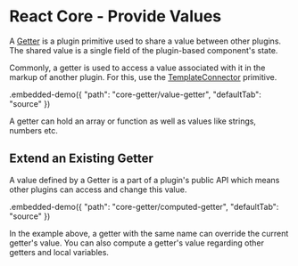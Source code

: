 # React Core - Provide Values

A [Getter](../reference/getter.md) is a plugin primitive used to share a value between other plugins. The shared value is a single field of the plugin-based component's state.

Commonly, a getter is used to access a value associated with it in the markup of another plugin. For this, use the [TemplateConnector](../reference/template-connector.md) primitive.

.embedded-demo({ "path": "core-getter/value-getter", "defaultTab": "source" })

A getter can hold an array or function as well as values like strings, numbers etc.

## Extend an Existing Getter

A value defined by a Getter is a part of a plugin's public API which means other plugins can access and change this value.

.embedded-demo({ "path": "core-getter/computed-getter", "defaultTab": "source" })

In the example above, a getter with the same name can override the current getter's value. You can also compute a getter's value regarding other getters and local variables.
